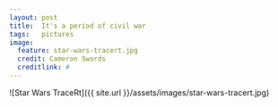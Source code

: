 ```yaml
---
layout: post
title:  It's a period of civil war
tags:   pictures 
image:
  feature: star-wars-tracert.jpg
  credit: Cameron Swords
  creditlink: #
---
```


![Star Wars TraceRt]({{ site.url }}/assets/images/star-wars-tracert.jpg)

